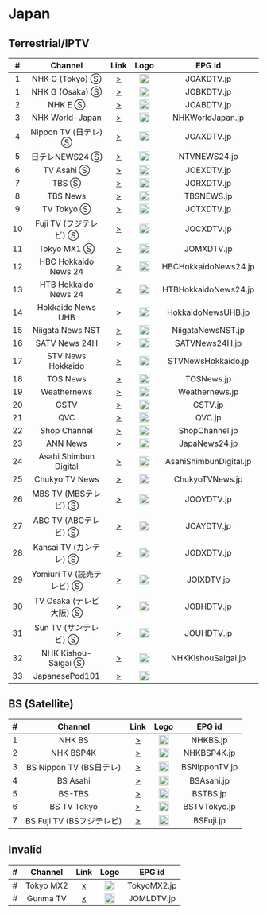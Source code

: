 <h1>Japan</h1>

<h2> Terrestrial/IPTV </h2>

| #  |        Channel        |                                                                                    Link                                                                                     |                                                                                     Logo                                                                                      |         EPG id         |
|:--:|:---------------------:|:---------------------------------------------------------------------------------------------------------------------------------------------------------------------------:|:-----------------------------------------------------------------------------------------------------------------------------------------------------------------------------:|:----------------------:|
| 1  |    NHK G (Tokyo) Ⓢ    |                                                [>](http://cdns.jp-primehome.com:8000/zhongying/live/playlist.m3u8?cid=gd01)                                                 |                                                           <img height="20" src="https://i.imgur.com/fAZ2BEZ.png"/>                                                            |       JOAKDTV.jp       |
| 1  |    NHK G (Osaka) Ⓢ    |                                                [>](http://cdns.jp-primehome.com:8000/zhongying/live/playlist.m3u8?cid=gx06)                                                 |                                                           <img height="20" src="https://i.imgur.com/fAZ2BEZ.png"/>                                                            |       JOBKDTV.jp       |
| 2  |        NHK E Ⓢ        |                                                [>](http://cdns.jp-primehome.com:8000/zhongying/live/playlist.m3u8?cid=gd02)                                                 |                                                           <img height="20" src="https://i.imgur.com/WxtftlO.png"/>                                                            |       JOABDTV.jp       |
| 3  |    NHK World-Japan    |                                           [>](https://nhkwlive-ojp.akamaized.net/hls/live/2003459/nhkwlive-ojp-en/index_1M.m3u8)                                            |                  <img height="20" src="https://upload.wikimedia.org/wikipedia/commons/thumb/8/8d/NHK_World-Japan_TV.svg/512px-NHK_World-Japan_TV.svg.png"/>                   |    NHKWorldJapan.jp    |
| 4  |   Nippon TV (日テレ) Ⓢ   |                                                [>](http://cdns.jp-primehome.com:8000/zhongying/live/playlist.m3u8?cid=gd03)                                                 |                                                           <img height="20" src="https://i.imgur.com/IxD8V5X.png"/>                                                            |       JOAXDTV.jp       |
| 5  |      日テレNEWS24 Ⓢ      |                                                             [>](https://n24-cdn-live.ntv.co.jp/ch01/index.m3u8)                                                             |                                                           <img height="20" src="https://i.imgur.com/Wfu61ZU.png"/>                                                            |      NTVNEWS24.jp      |
| 6  |      TV Asahi Ⓢ       |                                                [>](http://cdns.jp-primehome.com:8000/zhongying/live/playlist.m3u8?cid=gd06)                                                 |                                                           <img height="20" src="https://i.imgur.com/rls8NVc.png"/>                                                            |       JOEXDTV.jp       |
| 7  |         TBS Ⓢ         |                                                [>](http://cdns.jp-primehome.com:8000/zhongying/live/playlist.m3u8?cid=gd04)                                                 | <img height="20" src="https://upload.wikimedia.org/wikipedia/commons/thumb/1/14/Tokyo_Broadcasting_System_logo_2020.svg/1200px-Tokyo_Broadcasting_System_logo_2020.svg.png"/> |       JORXDTV.jp       |
| 8  |       TBS News        |                                                    [>](https://ythls.armelin.one/channel/UC6AG81pAkf6Lbi_1VC5NmPA.m3u8)                                                     |                                                           <img height="20" src="https://i.imgur.com/GoNmywa.png"/>                                                            |       TBSNEWS.jp       |
| 9  |      TV Tokyo Ⓢ       |                                                [>](http://cdns.jp-primehome.com:8000/zhongying/live/playlist.m3u8?cid=gd07)                                                 |                                                           <img height="20" src="https://i.imgur.com/tDyxk0Y.png"/>                                                            |       JOTXDTV.jp       |
| 10 |   Fuji TV (フジテレビ) Ⓢ   |                                                [>](http://cdns.jp-primehome.com:8000/zhongying/live/playlist.m3u8?cid=gd05)                                                 |                                                           <img height="20" src="https://i.imgur.com/sEWDmMD.png"/>                                                            |       JOCXDTV.jp       |
| 11 |      Tokyo MX1 Ⓢ      |                                                [>](http://cdns.jp-primehome.com:8000/zhongying/live/playlist.m3u8?cid=gd08)                                                 |                                                           <img height="20" src="https://i.imgur.com/igia8OX.png"/>                                                            |       JOMXDTV.jp       |
| 12 | HBC Hokkaido News 24  |                                                    [>](https://ythls.armelin.one/channel/UCCTpf5c_9HDo_OSu3aX8uFQ.m3u8)                                                     |                                                           <img height="20" src="https://i.imgur.com/vcGsZVD.png"/>                                                            |  HBCHokkaidoNews24.jp  |
| 13 | HTB Hokkaido News 24  |                                                    [>](https://ythls.armelin.one/channel/UCSWOnDD1KIriGmyQ7SgNA4A.m3u8)                                                     |                                                           <img height="20" src="https://i.imgur.com/yqUItvM.png"/>                                                            |  HTBHokkaidoNews24.jp  |
| 14 |   Hokkaido News UHB   |                                                    [>](https://ythls.armelin.one/channel/UCpQs_warGhUzJhBdwLfF34g.m3u8)                                                     |                                                           <img height="20" src="https://i.imgur.com/G8lAJYc.png"/>                                                            |   HokkaidoNewsUHB.jp   |
| 15 |   Niigata News NST    |                                                    [>](https://ythls.armelin.one/channel/UC8iN-WKPu820ve-4t9NxHRw.m3u8)                                                     |                                                           <img height="20" src="https://i.imgur.com/5dJE8Fc.jpg"/>                                                            |   NiigataNewsNST.jp    |
| 16 |     SATV News 24H     |                                                    [>](https://ythls.armelin.one/channel/UCvF5vIejmf-H_XSluaBldfg.m3u8)                                                     |                                                           <img height="20" src="https://i.imgur.com/PxFcRh9.jpg"/>                                                            |     SATVNews24H.jp     |
| 17 |   STV News Hokkaido   |                                                    [>](https://ythls.armelin.one/channel/UCOZv-6MiXqJdLpmYtR431Ow.m3u8)                                                     |                                                           <img height="20" src="https://i.imgur.com/oyQ2FnC.jpg"/>                                                            |   STVNewsHokkaido.jp   |
| 18 |       TOS News        |                                                    [>](https://ythls.armelin.one/channel/UChx_y6aLWNkifSDUt2TVAzg.m3u8)                                                     |                                                           <img height="20" src="https://i.imgur.com/JBkXyvj.jpg"/>                                                            |       TOSNews.jp       |
| 19 |      Weathernews      |                                                    [>](https://ythls.armelin.one/channel/UCNsidkYpIAQ4QaufptQBPHQ.m3u8)                                                     |                                                           <img height="20" src="https://i.imgur.com/A8uRSTS.png"/>                                                            |     Weathernews.jp     |
| 20 |         GSTV          | [>](https://gstv-tnz-gsmediastreaming.preview-jpea.channel.media.azure.net/dfd06b62-e9d1-4a7f-bcbb-89d2ecbc82ee/preview.ism/manifest(format=mpd-time-csf,audio-only=false)) |                                                           <img height="20" src="https://i.imgur.com/ECnVG5I.png"/>                                                            |        GSTV.jp         |
| 21 |          QVC          |                                                             [>](https://cdn-live1.qvc.jp/iPhone/1501/1501.m3u8)                                                             |                                                           <img height="20" src="https://i.imgur.com/xWSzQ34.png"/>                                                            |         QVC.jp         |
| 22 |     Shop Channel      |                                                               [>](https://stream3.shopch.jp/HLS/master.m3u8)                                                                |                                                           <img height="20" src="https://i.imgur.com/GTyQhBF.png"/>                                                            |     ShopChannel.jp     |
| 23 |       ANN News        |                                                    [>](https://ythls.armelin.one/channel/UCGCZAYq5Xxojl_tSXcVJhiQ.m3u8)                                                     |                                                           <img height="20" src="https://i.imgur.com/9IVsFXz.png"/>                                                            |     JapaNews24.jp      |
| 24 | Asahi Shimbun Digital |                                                    [>](https://ythls.armelin.one/channel/UCMKvT0YVLufHMdGLH89J1oA.m3u8)                                                     |                                                           <img height="20" src="https://i.imgur.com/DuGepQp.jpg"/>                                                            | AsahiShimbunDigital.jp |
| 25 |    Chukyo TV News     |                                                    [>](https://ythls.armelin.one/channel/UCxiRdfyH0FtFCRZTRfRsdsA.m3u8)                                                     |                                                           <img height="20" src="https://i.imgur.com/fSNc0jP.png"/>                                                            |    ChukyoTVNews.jp     |
| 26 |   MBS TV (MBSテレビ) Ⓢ   |                                                [>](http://cdns.jp-primehome.com:8000/zhongying/live/playlist.m3u8?cid=gx01)                                                 |                                                           <img height="20" src="https://i.imgur.com/RfrkGrd.png"/>                                                            |       JOOYDTV.jp       |
| 27 |   ABC TV (ABCテレビ) Ⓢ   |                                                [>](http://cdns.jp-primehome.com:8000/zhongying/live/playlist.m3u8?cid=gx02)                                                 | <img height="20" src="https://upload.wikimedia.org/wikipedia/commons/thumb/d/d0/Asahi_Broadcasting_Corporation_Logo.svg/1920px-Asahi_Broadcasting_Corporation_Logo.svg.png"/> |       JOAYDTV.jp       |
| 28 |  Kansai TV (カンテレ) Ⓢ   |                                                [>](http://cdns.jp-primehome.com:8000/zhongying/live/playlist.m3u8?cid=gx03)                                                 |                            <img height="20" src="https://upload.wikimedia.org/wikipedia/commons/thumb/b/b9/Ktv_logo.svg/1920px-Ktv_logo.svg.png"/>                            |       JODXDTV.jp       |
| 29 | Yomiuri TV (読売テレビ) Ⓢ  |                                                [>](http://cdns.jp-primehome.com:8000/zhongying/live/playlist.m3u8?cid=gx04)                                                 |                                                           <img height="20" src="https://i.imgur.com/ONbuWvo.png"/>                                                            |       JOIXDTV.jp       |
| 30 |  TV Osaka (テレビ大阪) Ⓢ   |                                                [>](http://cdns.jp-primehome.com:8000/zhongying/live/playlist.m3u8?cid=gx05)                                                 |                                                           <img height="20" src="https://i.imgur.com/rUmrruq.png"/>                                                            |       JOBHDTV.jp       |
| 31 |   Sun TV (サンテレビ) Ⓢ    |                                                [>](http://cdns.jp-primehome.com:8000/zhongying/live/playlist.m3u8?cid=gx07)                                                 |                                                           <img height="20" src="https://i.imgur.com/0qtXIRM.png"/>                                                            |       JOUHDTV.jp       |
| 32 |  NHK Kishou-Saigai Ⓢ  |                                               [>](https://newssimul-stream.nhk.jp/hls/live/2010561/nhknewssimul/master.m3u8)                                                |                                                           <img height="20" src="https://i.imgur.com/oWKCBIz.png"/>                                                            |   NHKKishouSaigai.jp   |
| 33 |    JapanesePod101     |                                                    [>](https://ythls.armelin.one/channel/UC0ox9NuTHYeRys63yZpBFuA.m3u8)                                                     |                                          <img height="20" src="https://upload.wikimedia.org/wikipedia/en/9/96/Japanesepod101.png"/>                                           |                        |

<h2> BS (Satellite) </h2>

| # |       Channel        |                                                       Link                                                       |                           Logo                           |    EPG id     |
|:-:|:--------------------:|:----------------------------------------------------------------------------------------------------------------:|:--------------------------------------------------------:|:-------------:|
| 1 |        NHK BS        |                   [>](http://cdns.jp-primehome.com:8000/zhongying/live/playlist.m3u8?cid=bs11)                   | <img height="20" src="https://i.imgur.com/t0uZcSR.png"/> |   NHKBS.jp    |
| 2 |      NHK BSP4K       |                   [>](http://cdns.jp-primehome.com:8000/zhongying/live/playlist.m3u8?cid=bs01)                   | <img height="20" src="https://i.imgur.com/uvPpFo5.png"/> |  NHKBSP4K.jp  |
| 3 | BS Nippon TV (BS日テレ) |                   [>](http://cdns.jp-primehome.com:8000/zhongying/live/playlist.m3u8?cid=bs02)                   | <img height="20" src="https://i.imgur.com/D8lhZCI.png"/> | BSNipponTV.jp |
| 4 |       BS Asahi       | [>](http://cdns.jp-primehome.com:8000/zhongying/live/playlist.m3u8?cid=bs03&isp=10&bind=0&uin=159413&playseek=0) | <img height="20" src="https://i.imgur.com/huXFL3A.png"/> |  BSAsahi.jp   |
| 5 |        BS-TBS        |                   [>](http://cdns.jp-primehome.com:8000/zhongying/live/playlist.m3u8?cid=bs04)                   | <img height="20" src="https://i.imgur.com/h20eGKq.png"/> |   BSTBS.jp    |
| 6 |     BS TV Tokyo      | [>](http://cdns.jp-primehome.com:8000/zhongying/live/playlist.m3u8?cid=bs05&isp=10&bind=0&uin=159413&playseek=0) | <img height="20" src="https://i.imgur.com/yJfA6ak.png"/> | BSTVTokyo.jp  |
| 7 | BS Fuji TV (BSフジテレビ) |                   [>](http://cdns.jp-primehome.com:8000/zhongying/live/playlist.m3u8?cid=bs06)                   | <img height="20" src="https://i.imgur.com/aDdwjjc.png"/> |   BSFuji.jp   |


<h2> Invalid </h2>

| # |  Channel  | Link  |                           Logo                           |   EPG id    |
|:-:|:---------:|:-----:|:--------------------------------------------------------:|:-----------:|
| # | Tokyo MX2 | [x]() | <img height="20" src="https://i.imgur.com/igia8OX.png"/> | TokyoMX2.jp |
| # | Gunma TV  | [x]() | <img height="20" src="https://i.imgur.com/iPPQRBc.png"/> | JOMLDTV.jp  |
